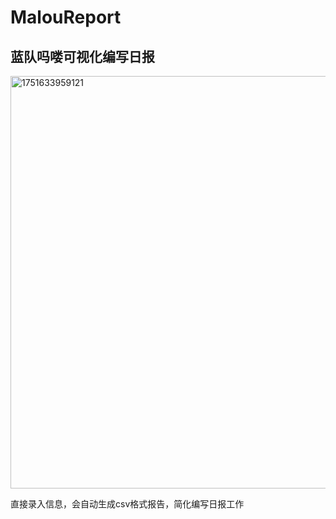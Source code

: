 # MalouReport
## 蓝队吗喽可视化编写日报

<img width="660" alt="1751633959121" src="https://github.com/user-attachments/assets/be37e41f-cfcb-4372-8462-1758b281bdad" />

直接录入信息，会自动生成csv格式报告，简化编写日报工作
